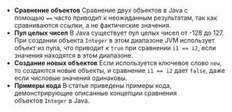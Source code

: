 - **Сравнение объектов** Сравнение двух объектов в Java с помощью `==` часто приводит к неожиданным результатам, так как сравниваются ссылки, а не фактические значения.
- **Пул целых чисел** В Java существует пул целых чисел от -128 до 127. При создании объекта `Integer` в этом диапазоне JVM использует объект из пула, что приводит к `true` при сравнении `i1 == i2`, если значения находятся в этом диапазоне.
- **Создание новых объектов** Если используется ключевое слово `new`, то создаются новые объекты, и сравнение `i1 == i2` дает `false`, даже если числовые значения одинаковы.
- **Примеры кода** В статье приведены примеры кода, демонстрирующие описанные концепции сравнения объектов `Integer` в Java.